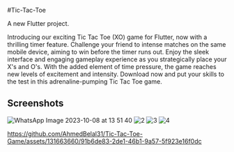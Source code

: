 #Tic-Tac-Toe

A new Flutter project.


Introducing our exciting Tic Tac Toe (XO) game for Flutter, now with a thrilling timer feature. Challenge your friend to intense matches on the same mobile device, aiming to win before the timer runs out. Enjoy the sleek interface and engaging gameplay experience as you strategically place your X's and O's. With the added element of time pressure, the game reaches new levels of excitement and intensity. Download now and put your skills to the test in this adrenaline-pumping Tic Tac Toe game.



## Screenshots 


![WhatsApp Image 2023-10-08 at 13 51 40](https://github.com/AhmedBelal31/Tic-Tac-Toe-Game/assets/131663660/8fc063fb-7160-47ef-b38a-6548e95a171e)
![2](https://github.com/AhmedBelal31/Tic-Tac-Toe-Game/assets/131663660/e20ea491-803b-47c1-ae53-ee642b3fd384)
![3](https://github.com/AhmedBelal31/Tic-Tac-Toe-Game/assets/131663660/e9456825-f3e5-400a-a810-d3b11cdc6959)
![4](https://github.com/AhmedBelal31/Tic-Tac-Toe-Game/assets/131663660/67a5963a-baf3-4248-ba87-608546606ff0)



https://github.com/AhmedBelal31/Tic-Tac-Toe-Game/assets/131663660/91b6de83-2de1-46b1-9a57-5f923e16f0dc



